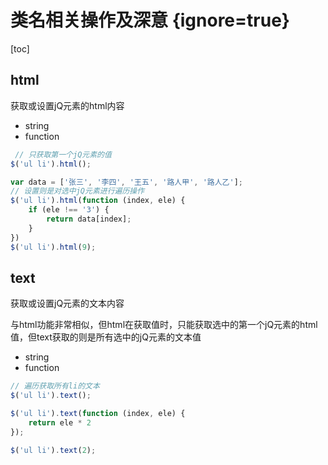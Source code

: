 # 类名相关操作及深意 {ignore=true}

[toc]

## html

获取或设置jQ元素的html内容

- string
- function

```javascript
 // 只获取第一个jQ元素的值
$('ul li').html();

var data = ['张三', '李四', '王五', '路人甲', '路人乙'];
// 设置则是对选中jQ元素进行遍历操作
$('ul li').html(function (index, ele) {
    if (ele !== '3') {
        return data[index];
    }
})
$('ul li').html(9);
```

## text

获取或设置jQ元素的文本内容

与html功能非常相似，但html在获取值时，只能获取选中的第一个jQ元素的html值，但text获取的则是所有选中的jQ元素的文本值

- string
- function

```javascript
// 遍历获取所有li的文本
$('ul li').text();

$('ul li').text(function (index, ele) {
    return ele * 2
});

$('ul li').text(2);
```